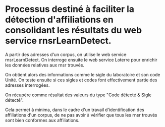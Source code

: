 # Processus destiné à faciliter la détection d'affiliations en consolidant les résultats du web service rnsrLearnDetect.

A partir des adresses d'un corpus, on utilise le web service rnsrLearnDetect. On interroge ensuite le web service Loterre pour enrichir les données relatives aux rnsr trouvés.

On obtient alors des informations comme le sigle du laboratoire et son code Unité. On teste ensuite si ces sigles et codes font effectivement partie des adresses interrogées.

On récupère comme résultat des valeurs du type "Code détecté & Sigle détecté".

Cela permet à minima, dans le cadre d'un travail d'identification des affiliations d'un corpus, de ne pas avoir à vérifier que tous les rnsr trouvés sont bien conformes aux affiliations.
